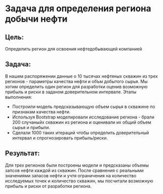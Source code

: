 # Задача для определения региона добычи нефти 
## Цель:
Определить регион для освоения нефтедобывающей компанией
## Задача:
В нашем распоряжении данные о 10 тысячах нефтяных скважин из трех регионов - параметры качества нефти и объм добытого сырья. Мы хотим определить один регион для разработки оценив возможную прибыль и риски в заданом доверительном интервале.
Этапы выполнения:  
- Построили модель предсказывающую объем сырья в скважине по признакам качества нефти.  
- Используя Bootstrap моделировали исследование региона - брали 200 случаныйх скважин из региона и оценивали их общий объем сырья и прибыли.
- Сделали 1000 таких итераций чтобы определить доверительный интервал и спрогнозировать прибыль/риски.
## Результат:
Для трех регионов были построены модели и предсказаны объемы запсов нефти каждой из скважин. После сравнения с реальными значениями запасов нефти и учтя ограничения на количество исследуемых точек и количество скважин, мы посчитали возможную прибыль и риски от разработки региона.
